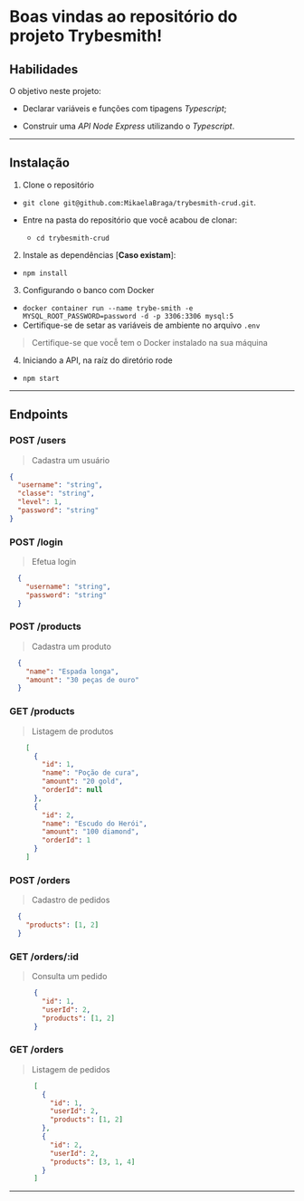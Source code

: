 # Boas vindas ao repositório do projeto Trybesmith!

## Habilidades

O objetivo neste projeto:

- Declarar variáveis e funções com tipagens _Typescript_;

- Construir uma _API Node Express_ utilizando o _Typescript_.

---

## Instalação

1. Clone o repositório

- `git clone git@github.com:MikaelaBraga/trybesmith-crud.git`.

- Entre na pasta do repositório que você acabou de clonar:
  - `cd trybesmith-crud`

2. Instale as dependências [**Caso existam**]:
  - `npm install`

3. Configurando o banco com Docker

- `docker container run --name trybe-smith -e MYSQL_ROOT_PASSWORD=password -d -p 3306:3306 mysql:5`
- Certifique-se de setar as variáveis de ambiente no arquivo `.env`

> Certifique-se que vocễ tem o Docker instalado na sua máquina

4. Iniciando a API, na raíz do diretório rode

- `npm start`

---

## Endpoints

### POST /users
> Cadastra um usuário
```json
{
  "username": "string",
  "classe": "string",
  "level": 1,
  "password": "string"
}
```
### POST /login
> Efetua login
```json
  {
    "username": "string",
    "password": "string"
  }
```

### POST /products
> Cadastra um produto
```json
  {
    "name": "Espada longa",
    "amount": "30 peças de ouro"
  }
```

### GET /products
> Listagem de produtos
```json
    [
      {
        "id": 1,
        "name": "Poção de cura",
        "amount": "20 gold",
        "orderId": null
      },
      {
        "id": 2,
        "name": "Escudo do Herói",
        "amount": "100 diamond",
        "orderId": 1
      }
    ]
```

### POST /orders
> Cadastro de pedidos
```json
  {
    "products": [1, 2]
  }
```

### GET /orders/:id
> Consulta um pedido
```json
      {
        "id": 1,
        "userId": 2,
        "products": [1, 2]
      }
```
### GET /orders
>Listagem de pedidos
```json
      [
        {
          "id": 1,
          "userId": 2,
          "products": [1, 2]
        },
        {
          "id": 2,
          "userId": 2,
          "products": [3, 1, 4]
        }
      ]
```
---